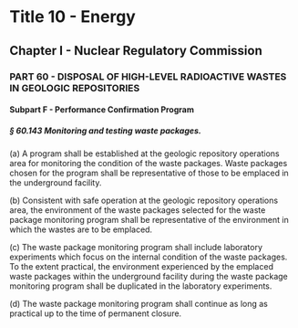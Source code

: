 
# Title 10 - Energy
## Chapter I - Nuclear Regulatory Commission
### PART 60 - DISPOSAL OF HIGH-LEVEL RADIOACTIVE WASTES IN GEOLOGIC REPOSITORIES
#### Subpart F - Performance Confirmation Program
##### § 60.143 Monitoring and testing waste packages.

(a) A program shall be established at the geologic repository operations area for monitoring the condition of the waste packages. Waste packages chosen for the program shall be representative of those to be emplaced in the underground facility.

(b) Consistent with safe operation at the geologic repository operations area, the environment of the waste packages selected for the waste package monitoring program shall be representative of the environment in which the wastes are to be emplaced.

(c) The waste package monitoring program shall include laboratory experiments which focus on the internal condition of the waste packages. To the extent practical, the environment experienced by the emplaced waste packages within the underground facility during the waste package monitoring program shall be duplicated in the laboratory experiments.

(d) The waste package monitoring program shall continue as long as practical up to the time of permanent closure.
